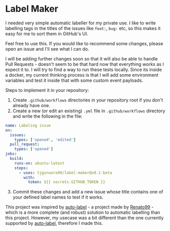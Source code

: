 # Label Maker

I needed very simple automatic labeller for my private use. I like to write labelling tags in the titles of the issues like `feat:`, `bug:` etc, so this makes it easy for me to sort them in GitHub's UI.

Feel free to use this. If you would like to recommend some changes, please open an issue and I'll see what I can do.

I will be adding further changes soon so that it will also be able to handle Pull Requests - doesn't seem to be that hard now that everything works as I expect it to. I will try to find a way to run these tests locally. Since its inside a docker, my current thinking process is that I will add some environment variables and test it inside that with some custom event payloads.

Steps to implement it in your repository:

1. Create `.github/workflows` directories in your repository root if you don't already have one.
2. Create a new (or edit an existing) `.yml` file in `.github/workflows` directory and write the following in the file:
```yml
name: Labeling issue 
on:
  issues:
    types: ['opened', 'edited']
  pull_request:
    types: ['opened']
jobs:
  build:
    runs-on: ubuntu-latest
    steps:
      - uses: tjgurwara99/label-maker@v0.1-beta
        with: 
          token: ${{ secrets.GITHUB_TOKEN }}
```
3. Commit these changes and add a new issue whose title contains one of your defined label names to test if it works.


This project was inspired by [auto-label](https://github.com/Renato66/auto-label) - a project made by [Renato99](https://github.com/Renato66) - which is a more complete (and robust) solution to automatic labelling than this project. However, my usecase was a bit different than the one currently supported by [auto-label](https://github.com/Renato66/auto-label), therefore I made this.
